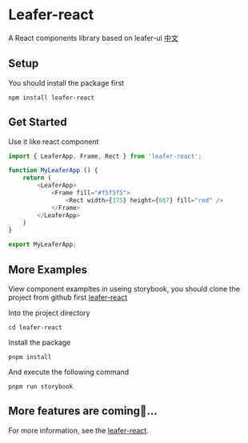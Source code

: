 # Leafer-react
A React components library based on leafer-ui
[中文](./README.md)

## Setup
You should install the package first
```
npm install leafer-react
```

## Get Started
Use it like react component
```javascript
import { LeaferApp, Frame, Rect } from 'leafer-react';

function MyLeaferApp () {
    return (
        <LeaferApp>
            <Frame fill="#f5f5f5">
                <Rect width={375} height={667} fill="red" />
            </Frame>
        </LeaferApp>
    )
}

export MyLeaferApp;
```

## More Examples
View component exampltes in useing storybook, you should clone the project from github first [leafer-react](https://github.com/Dolashink/leafer-react)

Into the project directory

```
cd leafer-react
```
Install the package
```
pnpm install
```
And execute the following command
```
pnpm run storybook
```

## More features are coming🚧...

For more information, see the [leafer-react](https://github.com/Dolashink/leafer-react).
